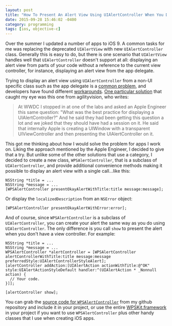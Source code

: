 ```yaml
---
layout: post
title: "How To Present An Alert View Using UIAlertController When You Don't Have A View Controller"
date: 2015-09-28 15:46:02 -0400
category: programming
tags: [ios, objective-c]
---
```

Over the summer I updated a number of apps to iOS 9. A common tasks for me was replacing the deprecated `UIAlertView` with new `UIAlertController` class. Generally this is easy to do, but there is one scenario that `UIAlertView` handles well that `UIAlertController` doesn't support at all: displaying an alert view from parts of your code without a reference to the current view controller, for instance, displaying an alert view from the app delegate. 

Trying to display an alert view using `UIAlertController` from a non-UI specific class such as the app delegate is a [common problem](http://stackoverflow.com/questions/26952061/present-uialertcontroller-from-appdelegate), and developers have found different [workarounds](http://stackoverflow.com/questions/26554894/how-to-present-uialertcontroller-when-not-in-a-view-controller). [One particular solution](http://stackoverflow.com/a/30941356) that caught my eye was this one from agilityvision, who writes:

> At WWDC I stopped in at one of the labs and asked an Apple Engineer this same question: "What was the best practice for displaying a UIAlertController?" And he said they had been getting this question a lot and we joked that they should have had a session on it. He said that internally Apple is creating a UIWindow with a transparent UIViewController and then presenting the UIAlertController on it.

This got me thinking about how I would solve the problem for apps I work on. Liking the approach mentioned by the Apple Engineer, I decided to give that a try. But unlike some of the other solutions that use a category, I decided to create a new class, `WPSAlertController`, that is a subclass of `UIAlertController`, and provide additional convenience methods making it possible to display an alert view with a single call...like this:

    NSString *title = ...
    NSString *message = ...
    [WPSAlertController presentOkayAlertWithTitle:title message:message];

Or display the `localizedDescription` from an `NSError` object:

    [WPSAlertController presentOkayAlertWithError:error];

And of course, since `WPSAlertController` is a subclass of `UIAlertController`, you can create your alert the same way as you do using `UIAlertController`. The only difference is you call `show` to present the alert when you don't have a view controller. For example:

    NSString *title = ...
    NSString *message = ...
    WPSAlertController *alertController = [WPSAlertController alertControllerWithTitle:title message:message preferredStyle:UIAlertControllerStyleAlert];
    [alertController addAction:[UIAlertAction actionWithTitle:@"OK" style:UIAlertActionStyleDefault handler:^(UIAlertAction * _Nonnull action) {
      // Your code.
    }]];

    [alertController show];

You can grab the [source code for `WPSAlertController`](https://github.com/kirbyt/WPSKit/blob/master/WPSKit/UIKit/WPSAlertController.m) from my github repository and include it in your project, or use the entire [WPSKit.framework](https://github.com/kirbyt/WPSKit) in your project if you want to use `WPSAlertController` plus other handy classes that I use when creating iOS apps.
